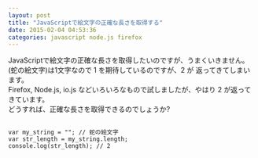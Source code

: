 ```yaml
---
layout: post
title: "JavaScriptで絵文字の正確な長さを取得する"
date: 2015-02-04 04:53:36
categories: javascript node.js firefox
---
```

<p>JavaScriptで絵文字の正確な長さを取得したいのですが、うまくいきません。<br>
(蛇の絵文字)は1文字なので 1 を期待しているのですが、2 が 返ってきてしまいます。<br>
Firefox, Node.js, io.js などいろいろなもので試しましたが、やはり 2 が返ってきています。<br>
どうすれば、正確な長さを取得できるのでしょうか?</p>

<pre>
<code>
var my_string = ""; // 蛇の絵文字
var str_length = my_string.length;
console.log(str_length); // 2
</code>
</pre>

